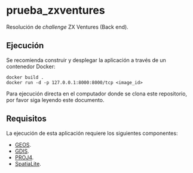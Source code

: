 # prueba_zxventures
Resolución de *challenge* ZX Ventures (Back end).

## Ejecución
Se recomienda construir y desplegar la aplicación a través de un contenedor Docker:

    docker build .
    docker run -d -p 127.0.0.1:8000:8000/tcp <image_id>

Para ejecución directa en el computador donde se clona este repositorio, por favor siga leyendo este documento.

## Requisitos
La ejecución de esta aplicación requiere los siguientes componentes:

- [GEOS](https://trac.osgeo.org/geos/).
- [GDIS](https://gdal.org/).
- [PROJ4](https://proj.org/).
- [SpatiaLite](https://docs.djangoproject.com/en/3.0/ref/contrib/gis/install/spatialite/).

